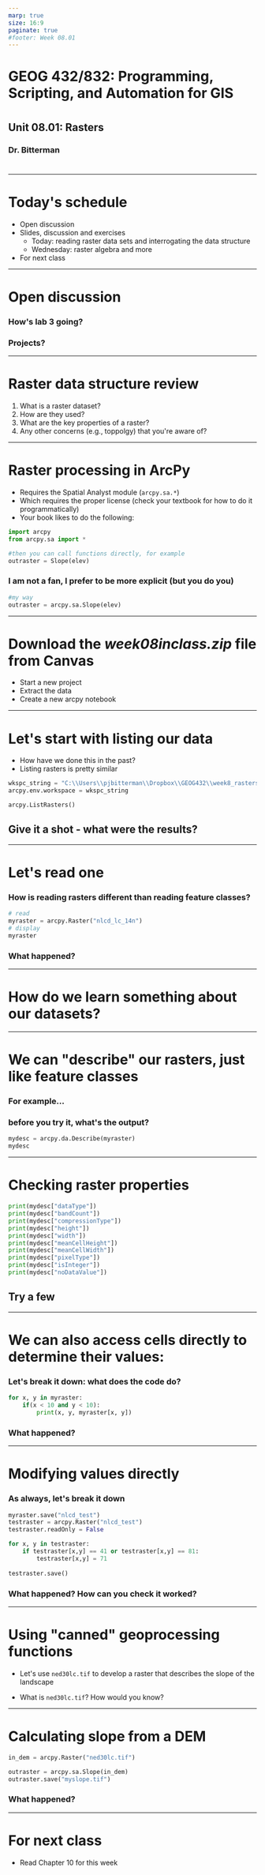 ```yaml
---
marp: true
size: 16:9 
paginate: true
#footer: Week 08.01
---
```



# GEOG 432/832: Programming, Scripting, and Automation for GIS

#

## Unit 08.01: Rasters

### Dr. Bitterman

#

--- 

# Today's schedule

- Open discussion
- Slides, discussion and exercises
    - Today: reading raster data sets and interrogating the data structure
    - Wednesday: raster algebra and more
- For next class

---

# Open discussion

### How's lab 3 going?
### Projects?

---

# Raster data structure review

1. What is a raster dataset?
2. How are they used?
3. What are the key properties of a raster?
4. Any other concerns (e.g., toppolgy) that you're aware of?

---

# Raster processing in ArcPy

- Requires the Spatial Analyst module (```arcpy.sa.*```)
- Which requires the proper license (check your textbook for how to do it programmatically)
- Your book likes to do the following:

```python
import arcpy
from arcpy.sa import *

#then you can call functions directly, for example
outraster = Slope(elev)
```

### I am not a fan, I prefer to be more explicit (but you do you)

```python
#my way
outraster = arcpy.sa.Slope(elev)
```

---

# Download the *week08inclass.zip* file from Canvas

* Start a new project
* Extract the data
* Create a new arcpy notebook

---

# Let's start with listing our data

- How have we done this in the past?
- Listing rasters is pretty similar

```python
wkspc_string = "C:\\Users\\pjbitterman\\Dropbox\\GEOG432\\week8_rasters\\unit08_data"
arcpy.env.workspace = wkspc_string

arcpy.ListRasters()
```
## Give it a shot - what were the results?

---

# Let's read one

### How is reading rasters different than reading feature classes?
```python
# read
myraster = arcpy.Raster("nlcd_lc_14n")
# display
myraster
```
### What happened?

---

# How do we learn something about our datasets?

---

# We can "describe" our rasters, just like feature classes

### For example... 
### before you try it, what's the output?
```python
mydesc = arcpy.da.Describe(myraster)
mydesc
```
---

# Checking raster properties
```python
print(mydesc["dataType"])
print(mydesc["bandCount"])
print(mydesc["compressionType"])
print(mydesc["height"])
print(mydesc["width"])
print(mydesc["meanCellHeight"])
print(mydesc["meanCellWidth"])
print(mydesc["pixelType"])
print(mydesc["isInteger"])
print(mydesc["noDataValue"])
```
## Try a few

---

# We can also access cells directly to determine their values:

### Let's break it down: what does the code do?
```python
for x, y in myraster:
    if(x < 10 and y < 10):
        print(x, y, myraster[x, y])

```
### What happened?

---

# Modifying values directly

### As always, let's break it down
```python
myraster.save("nlcd_test")
testraster = arcpy.Raster("nlcd_test")
testraster.readOnly = False

for x, y in testraster:
    if testraster[x,y] == 41 or testraster[x,y] == 81:
        testraster[x,y] = 71
        
testraster.save()
```
### What happened? How can you check it worked?


---

# Using "canned" geoprocessing functions

- Let's use ```ned30lc.tif``` to develop a raster that describes the slope of the landscape

- What is ```ned30lc.tif```? How would you know?

---

# Calculating slope from a DEM

```python
in_dem = arcpy.Raster("ned30lc.tif")

outraster = arcpy.sa.Slope(in_dem)
outraster.save("myslope.tif")
```
### What happened?

---


# For next class

- Read Chapter 10 for this week